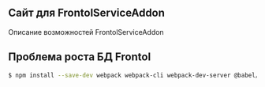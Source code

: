 ## Сайт для FrontolServiceAddon
Описание возможностей FrontolServiceAddon
## Проблема роста БД Frontol

```bash
$ npm install --save-dev webpack webpack-cli webpack-dev-server @babel/core @babel/preset-env babel-loader
```